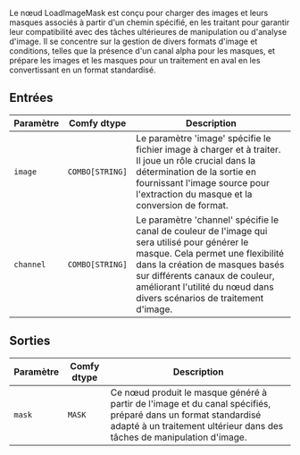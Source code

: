 
Le nœud LoadImageMask est conçu pour charger des images et leurs masques associés à partir d'un chemin spécifié, en les traitant pour garantir leur compatibilité avec des tâches ultérieures de manipulation ou d'analyse d'image. Il se concentre sur la gestion de divers formats d'image et conditions, telles que la présence d'un canal alpha pour les masques, et prépare les images et les masques pour un traitement en aval en les convertissant en un format standardisé.

## Entrées

| Paramètre | Comfy dtype | Description |
|-----------|-------------|-------------|
| `image`   | `COMBO[STRING]` | Le paramètre 'image' spécifie le fichier image à charger et à traiter. Il joue un rôle crucial dans la détermination de la sortie en fournissant l'image source pour l'extraction du masque et la conversion de format. |
| `channel` | `COMBO[STRING]` | Le paramètre 'channel' spécifie le canal de couleur de l'image qui sera utilisé pour générer le masque. Cela permet une flexibilité dans la création de masques basés sur différents canaux de couleur, améliorant l'utilité du nœud dans divers scénarios de traitement d'image. |

## Sorties

| Paramètre | Comfy dtype | Description |
|-----------|-------------|-------------|
| `mask`    | `MASK`      | Ce nœud produit le masque généré à partir de l'image et du canal spécifiés, préparé dans un format standardisé adapté à un traitement ultérieur dans des tâches de manipulation d'image. |
